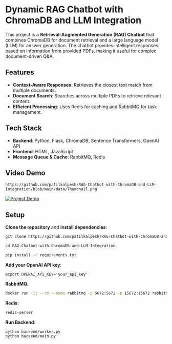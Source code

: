 # **Dynamic RAG Chatbot with ChromaDB and LLM Integration**

This project is a **Retrieval-Augmented Generation (RAG) Chatbot** that combines ChromaDB for document retrieval and a large language model (LLM) for answer generation. The chatbot provides intelligent responses based on information from provided PDFs, making it useful for complex document-driven Q&A.

## **Features**

- **Context-Aware Responses**: Retrieves the closest text match from multiple documents.
- **Document Search**: Searches across multiple PDFs to retrieve relevant content.
- **Efficient Processing**: Uses Redis for caching and RabbitMQ for task management.

## **Tech Stack**

- **Backend**: Python, Flask, ChromaDB, Sentence Transformers, OpenAI API
- **Frontend**: HTML, JavaScript
- **Message Queue & Cache**: RabbitMQ, Redis

## **Video Demo**
```
https://github.com/patilkalpesh/RAG-Chatbot-with-ChromaDB-and-LLM-Integration/blob/main/data/Thumbnail.png
```
[![Project Demo](https://github.com/patilkalpesh/RAG-Chatbot-with-ChromaDB-and-LLM-Integration/blob/main/data/Thumbnail.png)](https://drive.google.com/file/d/1_0L86sPzRxhvStVrlQE6943b-BvsT5mF/view?usp=drive_link)

## **Setup**

**Clone the repository** and **install dependencies**:
   ```bash
   git clone https://github.com/patilkalpesh/RAG-Chatbot-with-ChromaDB-and-LLM-Integration.git

   cd RAG-Chatbot-with-ChromaDB-and-LLM-Integration

   pip install -r requirements.txt
```
**Add your OpenAI API key**:
   ```
   export OPENAI_API_KEY='your_api_key'
```

**RabbitMQ**:
   ```bash
   docker run -it --rm --name rabbitmq -p 5672:5672 -p 15672:15672 rabbitmq:4.0-management
```
**Redis**:
```bash
redis-server
```
**Run Backend**:
   ```bash   
   python backend/worker.py
   python backend/main.py
```
